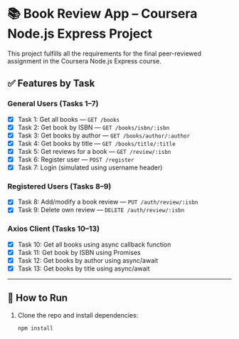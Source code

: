 # 📚 Book Review App – Coursera Node.js Express Project

This project fulfills all the requirements for the final peer-reviewed assignment in the Coursera Node.js Express course.

## ✅ Features by Task

### General Users (Tasks 1–7)
- [x] Task 1: Get all books — `GET /books`
- [x] Task 2: Get book by ISBN — `GET /books/isbn/:isbn`
- [x] Task 3: Get books by author — `GET /books/author/:author`
- [x] Task 4: Get books by title — `GET /books/title/:title`
- [x] Task 5: Get reviews for a book — `GET /review/:isbn`
- [x] Task 6: Register user — `POST /register`
- [x] Task 7: Login (simulated using username header)

### Registered Users (Tasks 8–9)
- [x] Task 8: Add/modify a book review — `PUT /auth/review/:isbn`
- [x] Task 9: Delete own review — `DELETE /auth/review/:isbn`

### Axios Client (Tasks 10–13)
- [x] Task 10: Get all books using async callback function
- [x] Task 11: Get book by ISBN using Promises
- [x] Task 12: Get books by author using async/await
- [x] Task 13: Get books by title using async/await

---

## 🧪 How to Run

1. Clone the repo and install dependencies:
   ```bash
   npm install
